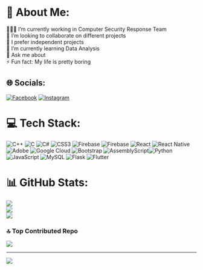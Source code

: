 # 💫 About Me:
👨🏽‍💼 I’m currently working in Computer Security Response Team <br>👯 I’m looking to collaborate on different projects <br>🤝 I prefer independent projects <br>🌱 I’m currently learning Data Analysis <br>💬 Ask me about<br>⚡ Fun fact: My life is pretty boring


## 🌐 Socials:
[![Facebook](https://img.shields.io/badge/Facebook-%231877F2.svg?logo=Facebook&logoColor=white)](https://facebook.com/sonsophakotra) [![Instagram](https://img.shields.io/badge/Instagram-%23E4405F.svg?logo=Instagram&logoColor=white)](https://instagram.com/sonsophakotra) 

# 💻 Tech Stack:
![C++](https://img.shields.io/badge/c++-%2300599C.svg?style=for-the-badge&logo=c%2B%2B&logoColor=white) ![C](https://img.shields.io/badge/c-%2300599C.svg?style=for-the-badge&logo=c&logoColor=white) ![C#](https://img.shields.io/badge/c%23-%23239120.svg?style=for-the-badge&logo=csharp&logoColor=white)  ![CSS3](https://img.shields.io/badge/css3-%231572B6.svg?style=for-the-badge&logo=css3&logoColor=white) ![Firebase](https://img.shields.io/badge/firebase-%23039BE5.svg?style=for-the-badge&logo=firebase) ![Firebase](https://img.shields.io/badge/firebase-a08021?style=for-the-badge&logo=firebase&logoColor=ffcd34) ![React](https://img.shields.io/badge/react-%2320232a.svg?style=for-the-badge&logo=react&logoColor=%2361DAFB) ![React Native](https://img.shields.io/badge/react_native-%2320232a.svg?style=for-the-badge&logo=react&logoColor=%2361DAFB)  ![Adobe](https://img.shields.io/badge/adobe-%23FF0000.svg?style=for-the-badge&logo=adobe&logoColor=white) ![Google Cloud](https://img.shields.io/badge/GoogleCloud-%234285F4.svg?style=for-the-badge&logo=google-cloud&logoColor=white) ![Bootstrap](https://img.shields.io/badge/bootstrap-%238511FA.svg?style=for-the-badge&logo=bootstrap&logoColor=white) ![AssemblyScript](https://img.shields.io/badge/assembly%20script-%23000000.svg?style=for-the-badge&logo=assemblyscript&logoColor=white)![Python](https://img.shields.io/badge/python-3670A0?style=flat-square&logo=python&logoColor=ffdd54) ![JavaScript](https://img.shields.io/badge/javascript-%23323330.svg?style=flat-square&logo=javascript&logoColor=%23F7DF1E) ![MySQL](https://img.shields.io/badge/mysql-4479A1.svg?style=flat-square&logo=mysql&logoColor=white) ![Flask](https://img.shields.io/badge/flask-%23000.svg?style=flat-square&logo=flask&logoColor=white) ![Flutter](https://img.shields.io/badge/Flutter-%2302569B.svg?style=flat-square&logo=Flutter&logoColor=white)


# 📊 GitHub Stats:
![](https://github-readme-stats.vercel.app/api?username=Ulton321&theme=dark&hide_border=false&include_all_commits=false&count_private=false)<br/>
![](https://github-readme-streak-stats.herokuapp.com/?user=Ulton321&theme=dark&hide_border=false)<br/>
![](https://github-readme-stats.vercel.app/api/top-langs/?username=Ulton321&theme=dark&hide_border=false&include_all_commits=false&count_private=false&layout=compact)

### 🔝 Top Contributed Repo
![](https://github-contributor-stats.vercel.app/api?username=Ulton321&limit=5&theme=highcontrast&combine_all_yearly_contributions=true)

---
[![](https://visitcount.itsvg.in/api?id=Ulton321&icon=0&color=2)](https://visitcount.itsvg.in)

<!-- Proudly created with GPRM ( https://gprm.itsvg.in ) -->
